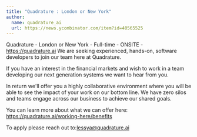 ```yaml
---
title: "Quadrature : London or New York"
author:
  name: quadrature_ai
  url: https://news.ycombinator.com/item?id=40565525
---
```

Quadrature - London or New York - Full-time - ONSITE - <a href="https:&#x2F;&#x2F;quadrature.ai" rel="nofollow">https:&#x2F;&#x2F;quadrature.ai</a>
We are seeking experienced, hands-on, software developers to join our team here at Quadrature.

If you have an interest in the financial markets and wish to work in a team developing our next generation systems we want to hear from you.

In return we&#x27;ll offer you a highly collaborative environment where you will be able to see the impact of your work on our bottom line. We have zero silos and teams engage across our business to achieve our shared goals.

You can learn more about what we can offer here: <a href="https:&#x2F;&#x2F;quadrature.ai&#x2F;working-here&#x2F;benefits" rel="nofollow">https:&#x2F;&#x2F;quadrature.ai&#x2F;working-here&#x2F;benefits</a>

To apply please reach out to:lessya@quadrature.ai
